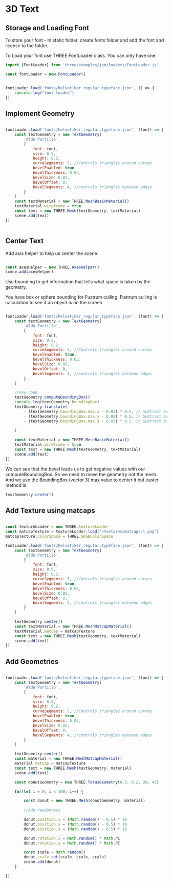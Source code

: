 # 3D Text

## Storage and Loading Font

To store your font - In static folder, create fonts folder and add the font and license to the folder.

To Load your font use THREE.FontLoader class. You can only have one.

```javascript
import {FontLoader} from 'three/examples/jsm/loaders/FontLoader.js'

const fontLoader = new FontLoader()


fontLoader.load('fonts/helvetiker_regular.typeface.json', () => {
    console.log("font loaded")
})
```

## Implement Geometry

```javascript

fontLoader.load('fonts/helvetiker_regular.typeface.json', (font) => {
    const textGeometry = new TextGeometry(
        'Aldo Portillo',
        {
            font: font,
            size: 0.5,
            height: 0.2,
            curveSegments: 5, //Controls triangles around curves
            bevelEnabled: true,
            bevelThickness: 0.03,
            bevelSize: 0.02,
            bevelOffset: 0,
            bevelSegments: 4, //controls triangles between edges
        }
    )
    const textMaterial = new THREE.MeshBasicMaterial()
    textMaterial.wireframe = true
    const text = new THREE.Mesh(textGeometry, textMaterial)
    scene.add(text)
})



```

## Center Text

Add axis helper to help us center the scene.

```javascript

const axesHelper = new THREE.AxesHelper()
scene.add(axesHelper)

```

Use bounding to get information that tells what space is taken by the geometry.

You have box or sphere bounding for Fustrum culling. Fustrum culling is calculation to see if an object is on the screen

```javascript

fontLoader.load('fonts/helvetiker_regular.typeface.json', (font) => {
    const textGeometry = new TextGeometry(
        'Aldo Portillo',
        {
            font: font,
            size: 0.5,
            height: 0.2,
            curveSegments: 5, //Controls triangles around curves
            bevelEnabled: true,
            bevelThickness: 0.03,
            bevelSize: 0.02,
            bevelOffset: 0,
            bevelSegments: 4, //controls triangles between edges
        }
    )

    //new code
    textGeometry.computeBoundingBox()
    console.log(textGeometry.boundingBox)
    textGeometry.translate(
        - (textGeometry.boundingBox.max.x - 0.02) * 0.5, // Subtract bevel size
        - (textGeometry.boundingBox.max.y - 0.02) * 0.5, // Subtract bevel size
        - (textGeometry.boundingBox.max.z - 0.03) * 0.5  // Subtract bevel thickness

    )
    
    const textMaterial = new THREE.MeshBasicMaterial()
    textMaterial.wireframe = true
    const text = new THREE.Mesh(textGeometry, textMaterial)
    scene.add(text)
})

```

We can see that the bevel leads us to get negative values with our computeBoundingBox. So we need to move the geometry not the mesh. And we use the BoundingBox (vector 3) max value to center it but easier method is.

```javascript
textGeometry.center()
```

## Add Texture using matcaps

```javascript

const textureLoader = new THREE.textureLoader
const matcapTexture = textureLoader.load("/textures/matcaps/1.png")
matcapTexture.colorSpace = THREE.SRGBColorSpace

fontLoader.load('fonts/helvetiker_regular.typeface.json', (font) => {
    const textGeometry = new TextGeometry(
        'Aldo Portillo',
        {
            font: font,
            size: 0.5,
            height: 0.2,
            curveSegments: 5, //Controls triangles around curves
            bevelEnabled: true,
            bevelThickness: 0.03,
            bevelSize: 0.02,
            bevelOffset: 0,
            bevelSegments: 4, //controls triangles between edges
        }
    )

    textGeometry.center()
    const textMaterial = new THREE.MeshMatcapMaterial()
    textMaterial.matcap = matcapTexture
    const text = new THREE.Mesh(textGeometry, textMaterial)
    scene.add(text)
})


```

## Add Geometries

```javascript

fontLoader.load('fonts/helvetiker_regular.typeface.json', (font) => {
    const textGeometry = new TextGeometry(
        'Aldo Portillo',
        {
            font: font,
            size: 0.5,
            height: 0.2,
            curveSegments: 5, //Controls triangles around curves
            bevelEnabled: true,
            bevelThickness: 0.03,
            bevelSize: 0.02,
            bevelOffset: 0,
            bevelSegments: 4, //controls triangles between edges
        }
    )

    textGeometry.center()
    const material = new THREE.MeshMatcapMaterial()
    material.matcap = matcapTexture
    const text = new THREE.Mesh(textGeometry, material)
    scene.add(text)

    const donutGeometry = new THREE.TorusGeometry(0.3, 0.2, 20, 45)

    for(let i = 0; i < 100; i++) {

        const donut = new THREE.Mesh(donutGeometry, material)
        
        //Add randomness

        donut.position.x = (Math.random() - 0.5) * 10
        donut.position.y = (Math.random() - 0.5) * 10
        donut.position.z = (Math.random() - 0.5) * 10

        donut.rotation.x = Math.random() * Math.PI
        donut.rotation.y = Math.random() * Math.PI

        const scale = Math.random()
        donut.scale.set(scale, scale, scale)
        scene.add(donut)
    } 

})

```
